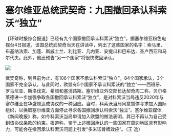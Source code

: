 # 塞尔维亚总统武契奇：九国撤回承认科索沃“独立”

【环球时报综合报道】已经有九个国家撤回承认科索沃“独立”。据塞尔维亚粉色电视台4日报道，该国总统武契奇当天在讲话中，列出了这些国家的名字：索马里、布基纳法索、加蓬、斯威士兰、利比亚、几内亚、安提瓜和巴布达、圣卢西亚和马尔代夫。此外，他还预告“另一个国家”将很快撤回承认。

![](https://inews.gtimg.com/newsapp_bt/0/15583512713/1000)

武契奇称，到目前为止，有106个国家不承认科索沃“独立”，84个国家承认，3个国家不完全承认。与此同时，欧盟有5个国家不承认科索沃的“独立”——西班牙、罗马尼亚、斯洛伐克、希腊和塞浦路斯。塞尔维亚外交部长达契奇周二称，贝尔格莱德进一步加强争取各国撤回承认科索沃“独立”，是对科索沃当局违反2020年与塞尔维亚在华盛顿达成协议的一种回应。当时，科索沃当局同意暂停寻求加入国际组织，以换取塞尔维亚方面停止寻求各国撤回承认科索沃“独立”。塞尔维亚媒体《新闻晚报》称，如今科索沃当局申请加入欧盟的做法表明，其已不再认为自己受到该协议条款的约束。报道称，鉴于上述撤回承认的一些国家在周边地区具有影响力，可能会在撤回承认科索沃问题上引发“多米诺骨牌效应”。（王
逸）

